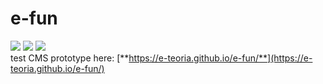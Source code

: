 # e-fun
![](https://e-teoria.github.io/Orbiteque/media/i1.svg) ![](https://e-teoria.github.io/Orbiteque/media/i2.svg) ![](https://e-teoria.github.io/Orbiteque/media/i3.svg)  
test CMS prototype here: [**https://e-teoria.github.io/e-fun/**](https://e-teoria.github.io/e-fun/)  
